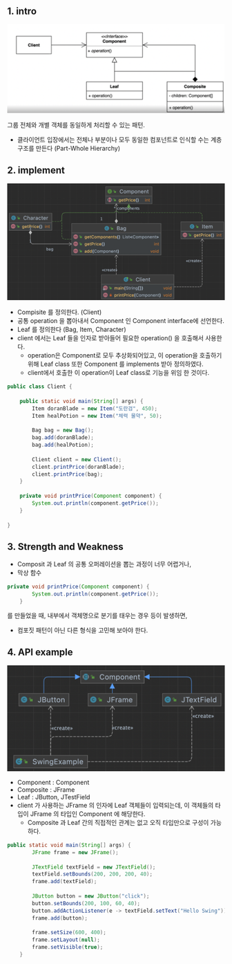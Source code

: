 ## 1. intro

![스크린샷 2023-07-05 오후 1.23.30](../img/composite-01.png)

그룹 전체와 개별 객체를 동일하게 처리할 수 있는 패턴.

- 클라이언트 입장에서는 전체나 부분이나 모두 동일한 컴포넌트로 인식할 수는 계층구조를 만든다 (Part-Whole Hierarchy)







## 2. implement

![스크린샷 2023-07-05 오후 1.24.37](../img/composite-02.png)





- Compisite 를 정의한다. (Client)
- 공통 operation 을 뽑아내서 Component 인 Component interface에 선언한다.
- Leaf 를 정의한다 (Bag, Item, Character)
- client 에서는 Leaf 들을 인자로 받아들어 필요한 operation() 을 호출해서 사용한다.
  - operation은 Component로 모두 추상화되어있고, 이 operation을 호출하기 위해 Leaf class 또한 Component 를 implements 받아 정의하였다.
  - client에서 호출한 이 operation이 Leaf class로 기능을 위임 한 것이다.

```java
public class Client {

    public static void main(String[] args) {
        Item doranBlade = new Item("도란검", 450);
        Item healPotion = new Item("체력 물약", 50);

        Bag bag = new Bag();
        bag.add(doranBlade);
        bag.add(healPotion);

        Client client = new Client();
        client.printPrice(doranBlade);
        client.printPrice(bag);
    }

    private void printPrice(Component component) {
        System.out.println(component.getPrice());
    }

}
```



## 3. Strength and Weakness

- Composit 과 Leaf 의 공통 오퍼레이션을 뽑는 과정이 너무 어렵거나,
- 막상 함수

```java
private void printPrice(Component component) {
        System.out.println(component.getPrice());
    }
```

를 만들었을 때, 내부에서 객체명으로 분기를 태우는 경우 등이 발생하면,

- 컴포짓 패턴이 아닌 다른 형식을 고민해 보아야 한다.





## 4. API example

![스크린샷 2023-07-05 오후 1.24.50](../img/composite-03.png)





- Component : Component
- Composite : JFrame
- Leaf : JButton, JTestField
- client 가 사용하는 JFrame 의 인자에 Leaf 객체들이 입력되는데, 이 객체들의 타입이 JFrame 의 타입인 Component 에 해당한다.
  - Composite 과 Leaf 간의 직접적인 관계는 없고 오직 타입만으로 구성이 가능하다.

```java
public static void main(String[] args) {
        JFrame frame = new JFrame();

        JTextField textField = new JTextField();
        textField.setBounds(200, 200, 200, 40);
        frame.add(textField);

        JButton button = new JButton("click");
        button.setBounds(200, 100, 60, 40);
        button.addActionListener(e -> textField.setText("Hello Swing"));
        frame.add(button);

        frame.setSize(600, 400);
        frame.setLayout(null);
        frame.setVisible(true);
    }
```